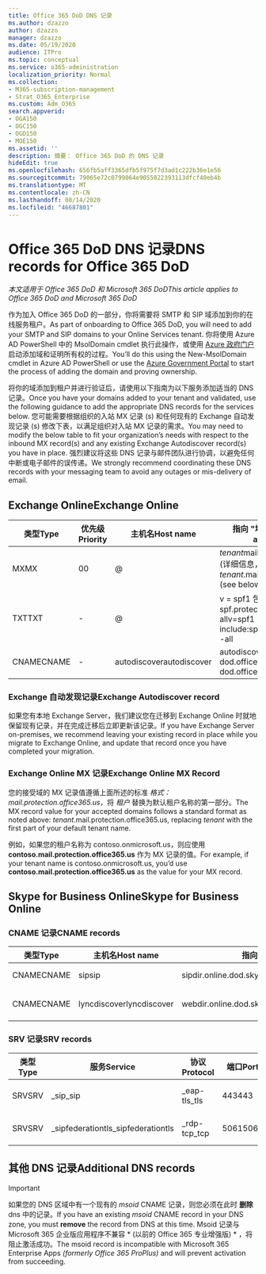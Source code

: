 ```yaml
---
title: Office 365 DoD DNS 记录
ms.author: dzazzo
author: dzazzo
manager: dzazzo
ms.date: 05/19/2020
audience: ITPro
ms.topic: conceptual
ms.service: o365-administration
localization_priority: Normal
ms.collection:
- M365-subscription-management
- Strat_O365_Enterprise
ms.custom: Adm_O365
search.appverid:
- OGA150
- OGC150
- OGD150
- MOE150
ms.assetid: ''
description: 摘要： Office 365 DoD 的 DNS 记录
hideEdit: true
ms.openlocfilehash: 656fb5aff3365dfb5f975f7d3ad1c222b36e1e56
ms.sourcegitcommit: 79065e72c0799064e9055022393113dfcf40eb4b
ms.translationtype: MT
ms.contentlocale: zh-CN
ms.lasthandoff: 08/14/2020
ms.locfileid: "46687801"
---
```

# <a name="dns-records-for-office-365-dod"></a><span data-ttu-id="6105c-103">Office 365 DoD DNS 记录</span><span class="sxs-lookup"><span data-stu-id="6105c-103">DNS records for Office 365 DoD</span></span>

<span data-ttu-id="6105c-104">*本文适用于 Office 365 DoD 和 Microsoft 365 DoD*</span><span class="sxs-lookup"><span data-stu-id="6105c-104">*This article applies to Office 365 DoD and Microsoft 365 DoD*</span></span>

<span data-ttu-id="6105c-105">作为加入 Office 365 DoD 的一部分，你将需要将 SMTP 和 SIP 域添加到你的在线服务租户。</span><span class="sxs-lookup"><span data-stu-id="6105c-105">As part of onboarding to Office 365 DoD, you will need to add your SMTP and SIP domains to your Online Services tenant.</span></span>  <span data-ttu-id="6105c-106">你将使用 Azure AD PowerShell 中的 MsolDomain cmdlet 执行此操作，或使用 [Azure 政府门户](https://portal.azure.us) 启动添加域和证明所有权的过程。</span><span class="sxs-lookup"><span data-stu-id="6105c-106">You’ll do this using the New-MsolDomain cmdlet in Azure AD PowerShell or use the [Azure Government Portal](https://portal.azure.us) to start the process of adding the domain and proving ownership.</span></span>

<span data-ttu-id="6105c-107">将你的域添加到租户并进行验证后，请使用以下指南为以下服务添加适当的 DNS 记录。</span><span class="sxs-lookup"><span data-stu-id="6105c-107">Once you have your domains added to your tenant and validated, use the following guidance to add the appropriate DNS records for the services below.</span></span>  <span data-ttu-id="6105c-108">您可能需要根据组织的入站 MX 记录 (s) 和任何现有的 Exchange 自动发现记录 (s) 修改下表，以满足组织对入站 MX 记录的需求。</span><span class="sxs-lookup"><span data-stu-id="6105c-108">You may need to modify the below table to fit your organization’s needs with respect to the inbound MX record(s) and any existing Exchange Autodiscover record(s) you have in place.</span></span>  <span data-ttu-id="6105c-109">强烈建议将这些 DNS 记录与邮件团队进行协调，以避免任何中断或电子邮件的误传递。</span><span class="sxs-lookup"><span data-stu-id="6105c-109">We strongly recommend coordinating these DNS records with your messaging team to avoid any outages or mis-delivery of email.</span></span>

## <a name="exchange-online"></a><span data-ttu-id="6105c-110">Exchange Online</span><span class="sxs-lookup"><span data-stu-id="6105c-110">Exchange Online</span></span>

| <span data-ttu-id="6105c-111">类型</span><span class="sxs-lookup"><span data-stu-id="6105c-111">Type</span></span> | <span data-ttu-id="6105c-112">优先级</span><span class="sxs-lookup"><span data-stu-id="6105c-112">Priority</span></span> | <span data-ttu-id="6105c-113">主机名</span><span class="sxs-lookup"><span data-stu-id="6105c-113">Host name</span></span> | <span data-ttu-id="6105c-114">指向 "地址" 或 "值"</span><span class="sxs-lookup"><span data-stu-id="6105c-114">Points to address or value</span></span> | <span data-ttu-id="6105c-115">TTL</span><span class="sxs-lookup"><span data-stu-id="6105c-115">TTL</span></span> |
| --- | --- | --- | --- | --- |
| <span data-ttu-id="6105c-116">MX</span><span class="sxs-lookup"><span data-stu-id="6105c-116">MX</span></span> | <span data-ttu-id="6105c-117">0</span><span class="sxs-lookup"><span data-stu-id="6105c-117">0</span></span> | @ | <span data-ttu-id="6105c-118">*tenant*mail.protection.office365.us (详细信息，请参阅下文) </span><span class="sxs-lookup"><span data-stu-id="6105c-118">*tenant*.mail.protection.office365.us (see below for additional details)</span></span> | <span data-ttu-id="6105c-119">1 Hour</span><span class="sxs-lookup"><span data-stu-id="6105c-119">1 Hour</span></span> |
| <span data-ttu-id="6105c-120">TXT</span><span class="sxs-lookup"><span data-stu-id="6105c-120">TXT</span></span> | - | @ | <span data-ttu-id="6105c-121">v = spf1 包括 include spf.protection.outlook.com-all</span><span class="sxs-lookup"><span data-stu-id="6105c-121">v=spf1 include:spf.protection.office365.us -all</span></span> | <span data-ttu-id="6105c-122">1 小时</span><span class="sxs-lookup"><span data-stu-id="6105c-122">1 Hour</span></span> |
| <span data-ttu-id="6105c-123">CNAME</span><span class="sxs-lookup"><span data-stu-id="6105c-123">CNAME</span></span> | - | <span data-ttu-id="6105c-124">autodiscover</span><span class="sxs-lookup"><span data-stu-id="6105c-124">autodiscover</span></span> | <span data-ttu-id="6105c-125">autodiscover-dod.office365.us</span><span class="sxs-lookup"><span data-stu-id="6105c-125">autodiscover-dod.office365.us</span></span> | <span data-ttu-id="6105c-126">1 Hour</span><span class="sxs-lookup"><span data-stu-id="6105c-126">1 Hour</span></span> |

### <a name="exchange-autodiscover-record"></a><span data-ttu-id="6105c-127">Exchange 自动发现记录</span><span class="sxs-lookup"><span data-stu-id="6105c-127">Exchange Autodiscover record</span></span>

<span data-ttu-id="6105c-128">如果您有本地 Exchange Server，我们建议您在迁移到 Exchange Online 时就地保留现有记录，并在完成迁移后立即更新该记录。</span><span class="sxs-lookup"><span data-stu-id="6105c-128">If you have Exchange Server on-premises, we recommend leaving your existing record in place while you migrate to Exchange Online, and update that record once you have completed your migration.</span></span>

### <a name="exchange-online-mx-record"></a><span data-ttu-id="6105c-129">Exchange Online MX 记录</span><span class="sxs-lookup"><span data-stu-id="6105c-129">Exchange Online MX Record</span></span>

<span data-ttu-id="6105c-130">您的接受域的 MX 记录值遵循上面所述的标准 *格式： mail.protection.office365.us*，将 *租户* 替换为默认租户名称的第一部分。</span><span class="sxs-lookup"><span data-stu-id="6105c-130">The MX record value for your accepted domains follows a standard format as noted above: *tenant*.mail.protection.office365.us, replacing *tenant* with the first part of your default tenant name.</span></span>

<span data-ttu-id="6105c-131">例如，如果您的租户名称为 contoso.onmicrosoft.us，则应使用 **contoso.mail.protection.office365.us** 作为 MX 记录的值。</span><span class="sxs-lookup"><span data-stu-id="6105c-131">For example, if your tenant name is contoso.onmicrosoft.us, you’d use **contoso.mail.protection.office365.us** as the value for your MX record.</span></span>

## <a name="skype-for-business-online"></a><span data-ttu-id="6105c-132">Skype for Business Online</span><span class="sxs-lookup"><span data-stu-id="6105c-132">Skype for Business Online</span></span>

### <a name="cname-records"></a><span data-ttu-id="6105c-133">CNAME 记录</span><span class="sxs-lookup"><span data-stu-id="6105c-133">CNAME records</span></span>

| <span data-ttu-id="6105c-134">类型</span><span class="sxs-lookup"><span data-stu-id="6105c-134">Type</span></span> | <span data-ttu-id="6105c-135">主机名</span><span class="sxs-lookup"><span data-stu-id="6105c-135">Host name</span></span> | <span data-ttu-id="6105c-136">指向 "地址" 或 "值"</span><span class="sxs-lookup"><span data-stu-id="6105c-136">Points to address or value</span></span> | <span data-ttu-id="6105c-137">TTL</span><span class="sxs-lookup"><span data-stu-id="6105c-137">TTL</span></span> |
| --- | --- | --- | --- |
| <span data-ttu-id="6105c-138">CNAME</span><span class="sxs-lookup"><span data-stu-id="6105c-138">CNAME</span></span> | <span data-ttu-id="6105c-139">sip</span><span class="sxs-lookup"><span data-stu-id="6105c-139">sip</span></span> | <span data-ttu-id="6105c-140">sipdir.online.dod.skypeforbusiness.us</span><span class="sxs-lookup"><span data-stu-id="6105c-140">sipdir.online.dod.skypeforbusiness.us</span></span> | <span data-ttu-id="6105c-141">1 小时</span><span class="sxs-lookup"><span data-stu-id="6105c-141">1 Hour</span></span> |
| <span data-ttu-id="6105c-142">CNAME</span><span class="sxs-lookup"><span data-stu-id="6105c-142">CNAME</span></span> | <span data-ttu-id="6105c-143">lyncdiscover</span><span class="sxs-lookup"><span data-stu-id="6105c-143">lyncdiscover</span></span> | <span data-ttu-id="6105c-144">webdir.online.dod.skypeforbusiness.us</span><span class="sxs-lookup"><span data-stu-id="6105c-144">webdir.online.dod.skypeforbusiness.us</span></span> | <span data-ttu-id="6105c-145">1 Hour</span><span class="sxs-lookup"><span data-stu-id="6105c-145">1 Hour</span></span> | 

### <a name="srv-records"></a><span data-ttu-id="6105c-146">SRV 记录</span><span class="sxs-lookup"><span data-stu-id="6105c-146">SRV records</span></span>

| <span data-ttu-id="6105c-147">类型</span><span class="sxs-lookup"><span data-stu-id="6105c-147">Type</span></span> | <span data-ttu-id="6105c-148">服务</span><span class="sxs-lookup"><span data-stu-id="6105c-148">Service</span></span> | <span data-ttu-id="6105c-149">协议</span><span class="sxs-lookup"><span data-stu-id="6105c-149">Protocol</span></span> | <span data-ttu-id="6105c-150">端口</span><span class="sxs-lookup"><span data-stu-id="6105c-150">Port</span></span> | <span data-ttu-id="6105c-151">粗细</span><span class="sxs-lookup"><span data-stu-id="6105c-151">Weight</span></span> | <span data-ttu-id="6105c-152">Priority</span><span class="sxs-lookup"><span data-stu-id="6105c-152">Priority</span></span> | <span data-ttu-id="6105c-153">名称</span><span class="sxs-lookup"><span data-stu-id="6105c-153">Name</span></span> | <span data-ttu-id="6105c-154">Target</span><span class="sxs-lookup"><span data-stu-id="6105c-154">Target</span></span> | <span data-ttu-id="6105c-155">TTL</span><span class="sxs-lookup"><span data-stu-id="6105c-155">TTL</span></span> |
| --- | --- | --- | --- | --- | --- | --- | --- | --- |
| <span data-ttu-id="6105c-156">SRV</span><span class="sxs-lookup"><span data-stu-id="6105c-156">SRV</span></span> | <span data-ttu-id="6105c-157">\_sip</span><span class="sxs-lookup"><span data-stu-id="6105c-157">\_sip</span></span> | <span data-ttu-id="6105c-158">\_eap-tls</span><span class="sxs-lookup"><span data-stu-id="6105c-158">\_tls</span></span> | <span data-ttu-id="6105c-159">443</span><span class="sxs-lookup"><span data-stu-id="6105c-159">443</span></span> | <span data-ttu-id="6105c-160">1</span><span class="sxs-lookup"><span data-stu-id="6105c-160">1</span></span> | <span data-ttu-id="6105c-161">100</span><span class="sxs-lookup"><span data-stu-id="6105c-161">100</span></span> | @ | <span data-ttu-id="6105c-162">sipdir.online.dod.skypeforbusiness.us</span><span class="sxs-lookup"><span data-stu-id="6105c-162">sipdir.online.dod.skypeforbusiness.us</span></span> | <span data-ttu-id="6105c-163">1 Hour</span><span class="sxs-lookup"><span data-stu-id="6105c-163">1 Hour</span></span> |
| <span data-ttu-id="6105c-164">SRV</span><span class="sxs-lookup"><span data-stu-id="6105c-164">SRV</span></span> | <span data-ttu-id="6105c-165">\_sipfederationtls</span><span class="sxs-lookup"><span data-stu-id="6105c-165">\_sipfederationtls</span></span> | <span data-ttu-id="6105c-166">\_rdp-tcp</span><span class="sxs-lookup"><span data-stu-id="6105c-166">\_tcp</span></span> | <span data-ttu-id="6105c-167">5061</span><span class="sxs-lookup"><span data-stu-id="6105c-167">5061</span></span> | <span data-ttu-id="6105c-168">1</span><span class="sxs-lookup"><span data-stu-id="6105c-168">1</span></span> | <span data-ttu-id="6105c-169">100</span><span class="sxs-lookup"><span data-stu-id="6105c-169">100</span></span> | @ | <span data-ttu-id="6105c-170">sipfed.online.dod.skypeforbusiness.us</span><span class="sxs-lookup"><span data-stu-id="6105c-170">sipfed.online.dod.skypeforbusiness.us</span></span> | <span data-ttu-id="6105c-171">1 Hour</span><span class="sxs-lookup"><span data-stu-id="6105c-171">1 Hour</span></span> |

## <a name="additional-dns-records"></a><span data-ttu-id="6105c-172">其他 DNS 记录</span><span class="sxs-lookup"><span data-stu-id="6105c-172">Additional DNS records</span></span>

> [!IMPORTANT]
> <span data-ttu-id="6105c-173">如果您的 DNS 区域中有一个现有的 *msoid* CNAME 记录，则您必须在此时 **删除** dns 中的记录。</span><span class="sxs-lookup"><span data-stu-id="6105c-173">If you have an existing *msoid* CNAME record in your DNS zone, you must **remove** the record from DNS at this time.</span></span>  <span data-ttu-id="6105c-174">Msoid 记录与 Microsoft 365 企业版应用程序不兼容 \* (以前的 Office 365 专业增强版) \* ，将阻止激活成功。</span><span class="sxs-lookup"><span data-stu-id="6105c-174">The msoid record is incompatible with Microsoft 365 Enterprise Apps *(formerly Office 365 ProPlus)* and will prevent activation from succeeding.</span></span>
